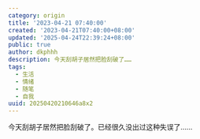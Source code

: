 ```yaml
---
category: origin
title: '2023-04-21 07:40:00'
created: '2023-04-21T07:40:00+08:00'
updated: '2025-04-24T22:39:24+08:00'
public: true
author: dkphhh
description: 今天刮胡子居然把脸刮破了……
tags:
  - 生活
  - 情绪
  - 随笔
  - 自我
uuid: 20250420210646a8x2
---
```


今天刮胡子居然把脸刮破了。已经很久没出过这种失误了……

